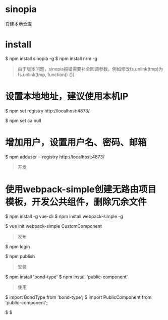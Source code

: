 # sinopia
自建本地仓库

# install
$ npm install sinopia -g
$ npm install nrm -g

> 由于版本问题，sinopia报错需要补全回调参数，例如修改fs.unlink(tmp)为fs.unlink(tmp, function() {})

# 设置本地地址，建议使用本机IP
$ npm set registry http://localhost:4873/

$ npm set ca null

# 增加用户，设置用户名、密码、邮箱
$ npm adduser --registry http://localhost:4873/

> 开发

# 使用webpack-simple创建无路由项目模板，开发公共组件，删除冗余文件
$ npm install -g vue-cli
$ npm install webpack-simple -g

$ vue init webpack-simple CustomComponent


> 发布

$ npm login

$ npm publish



> 安装

$ npm install 'bond-type'
$ npm install 'public-component'

> 使用

$ import BondType from 'bond-type';
$ import PublicComponent from 'public-component';

$ <bond-type :onSelect="change"></bond-type>
$ <public-component :publicComponentName="name"></public-component> 


